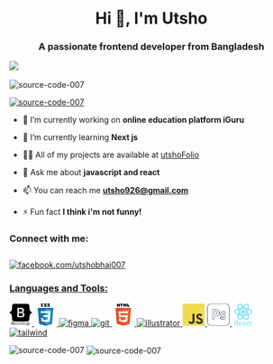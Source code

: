 <h1 align="center">Hi 👋, I'm Utsho</h1>
<h3 align="center">A passionate frontend developer from Bangladesh</h3>
<img src='https://images.unsplash.com/photo-1504805572947-34fad45aed93?ixlib=rb-4.0.3&ixid=MnwxMjA3fDB8MHxwaG90by1wYWdlfHx8fGVufDB8fHx8&auto=format&fit=crop&w=2070&q=80'>
<p align="left"> <img src="https://komarev.com/ghpvc/?username=source-code-007&label=Profile%20views&color=0e75b6&style=flat" alt="source-code-007" /> </p>

<p align="left"> <a href="https://github.com/ryo-ma/github-profile-trophy"><img src="https://github-profile-trophy.vercel.app/?username=source-code-007" alt="source-code-007" /></a> </p>

- 🔭 I’m currently working on **online education platform iGuru**

- 🌱 I’m currently learning **Next js**

- 👨‍💻 All of my projects are available at [utshoFolio](https://utshofolio.web.app/)

- 💬 Ask me about **javascript and react**

- 📫 You can reach me **utsho926@gmail.com**

- ⚡ Fun fact **I think i'm not funny!**

<h3 align="left">Connect with me:</h3>
<p align="left">
<a href="https:///facebook.com/utshobhai007" target="blank"><img align="center" src="https://raw.githubusercontent.com/rahuldkjain/github-profile-readme-generator/master/src/images/icons/Social/facebook.svg" alt="facebook.com/utshobhai007" height="30" width="40" /></a>
<a href="[https://www.youtube.com/c/source code 007](https://www.youtube.com/channel/UCdn9oJbHnz1vB_je-DzgxOg)" target="blank">
  <svg xmlns="http://www.w3.org/2000/svg" xmlns:xlink="http://www.w3.org/1999/xlink" version="1.1"  width="24" height="24" viewBox="0 0 24 24"><path fill="#FFFFFF" d="M21,21H17V14.25C17,13.19 15.81,12.31 14.75,12.31C13.69,12.31 13,13.19 13,14.25V21H9V9H13V11C13.66,9.93 15.36,9.24 16.5,9.24C19,9.24 21,11.28 21,13.75V21M7,21H3V9H7V21M5,3A2,2 0 0,1 7,5A2,2 0 0,1 5,7A2,2 0 0,1 3,5A2,2 0 0,1 5,3Z" /></svg>
</p>

<h3 align="left">Languages and Tools:</h3>
<p align="left"> <a href="https://getbootstrap.com" target="_blank" rel="noreferrer"> <img src="https://raw.githubusercontent.com/devicons/devicon/master/icons/bootstrap/bootstrap-plain-wordmark.svg" alt="bootstrap" width="40" height="40"/> </a> <a href="https://www.w3schools.com/css/" target="_blank" rel="noreferrer"> <img src="https://raw.githubusercontent.com/devicons/devicon/master/icons/css3/css3-original-wordmark.svg" alt="css3" width="40" height="40"/> </a> <a href="https://www.figma.com/" target="_blank" rel="noreferrer"> <img src="https://www.vectorlogo.zone/logos/figma/figma-icon.svg" alt="figma" width="40" height="40"/> </a> <a href="https://git-scm.com/" target="_blank" rel="noreferrer"> <img src="https://www.vectorlogo.zone/logos/git-scm/git-scm-icon.svg" alt="git" width="40" height="40"/> </a> <a href="https://www.w3.org/html/" target="_blank" rel="noreferrer"> <img src="https://raw.githubusercontent.com/devicons/devicon/master/icons/html5/html5-original-wordmark.svg" alt="html5" width="40" height="40"/> </a> <a href="https://www.adobe.com/in/products/illustrator.html" target="_blank" rel="noreferrer"> <img src="https://www.vectorlogo.zone/logos/adobe_illustrator/adobe_illustrator-icon.svg" alt="illustrator" width="40" height="40"/> </a> <a href="https://developer.mozilla.org/en-US/docs/Web/JavaScript" target="_blank" rel="noreferrer"> <img src="https://raw.githubusercontent.com/devicons/devicon/master/icons/javascript/javascript-original.svg" alt="javascript" width="40" height="40"/> </a> <a href="https://www.photoshop.com/en" target="_blank" rel="noreferrer"> <img src="https://raw.githubusercontent.com/devicons/devicon/master/icons/photoshop/photoshop-line.svg" alt="photoshop" width="40" height="40"/> </a> <a href="https://reactjs.org/" target="_blank" rel="noreferrer"> <img src="https://raw.githubusercontent.com/devicons/devicon/master/icons/react/react-original-wordmark.svg" alt="react" width="40" height="40"/> </a> <a href="https://tailwindcss.com/" target="_blank" rel="noreferrer"> <img src="https://www.vectorlogo.zone/logos/tailwindcss/tailwindcss-icon.svg" alt="tailwind" width="40" height="40"/> </a> </p>

<p><img align="left" src="https://github-readme-stats.vercel.app/api/top-langs?username=source-code-007&show_icons=true&locale=en&layout=compact" alt="source-code-007" /></p>

<p>&nbsp;<img align="center" src="https://github-readme-stats.vercel.app/api?username=source-code-007&show_icons=true&locale=en" alt="source-code-007" /></p>
